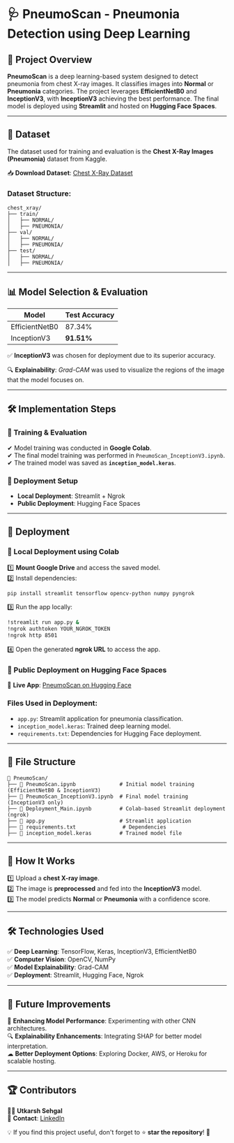 # 🩺 PneumoScan - Pneumonia Detection using Deep Learning

## 📌 Project Overview

**PneumoScan** is a deep learning-based system designed to detect pneumonia from chest X-ray images. It classifies images into **Normal** or **Pneumonia** categories. The project leverages **EfficientNetB0** and **InceptionV3**, with **InceptionV3** achieving the best performance. The final model is deployed using **Streamlit** and hosted on **Hugging Face Spaces**.

---

## 📂 Dataset

The dataset used for training and evaluation is the **Chest X-Ray Images (Pneumonia)** dataset from Kaggle.

📥 **Download Dataset**: [Chest X-Ray Dataset](https://www.kaggle.com/datasets/paultimothymooney/chest-xray-pneumonia)

### Dataset Structure:
```
chest_xray/
├── train/
│   ├── NORMAL/
│   ├── PNEUMONIA/
├── val/
│   ├── NORMAL/
│   ├── PNEUMONIA/
├── test/
│   ├── NORMAL/
│   ├── PNEUMONIA/
```

---

## 📊 Model Selection & Evaluation

| Model          | Test Accuracy |
|---------------|--------------|
| EfficientNetB0 | 87.34%       |
| InceptionV3   | **91.51%**   |

✅ **InceptionV3** was chosen for deployment due to its superior accuracy.

🔍 **Explainability**: *Grad-CAM* was used to visualize the regions of the image that the model focuses on.

---

## 🛠️ Implementation Steps

### 🔬 Training & Evaluation
✔ Model training was conducted in **Google Colab**.  
✔ The final model training was performed in `PneumoScan_InceptionV3.ipynb`.  
✔ The trained model was saved as **`inception_model.keras`**.  

### 🚀 Deployment Setup
- **Local Deployment**: Streamlit + Ngrok
- **Public Deployment**: Hugging Face Spaces

---

## 🚀 Deployment

### 🔹 Local Deployment using Colab
1️⃣ **Mount Google Drive** and access the saved model.  
2️⃣ Install dependencies:
   ```bash
   pip install streamlit tensorflow opencv-python numpy pyngrok
   ```
3️⃣ Run the app locally:
   ```bash
   !streamlit run app.py &
   !ngrok authtoken YOUR_NGROK_TOKEN
   !ngrok http 8501
   ```
4️⃣ Open the generated **ngrok URL** to access the app.

### 🔹 Public Deployment on Hugging Face Spaces
📍 **Live App**: [PneumoScan on Hugging Face](https://huggingface.co/spaces/usehgal6/PneumoScan)

### Files Used in Deployment:
- `app.py`: Streamlit application for pneumonia classification.
- `inception_model.keras`: Trained deep learning model.
- `requirements.txt`: Dependencies for Hugging Face deployment.

---

## 📜 File Structure
```
📂 PneumoScan/
├── 📄 PneumoScan.ipynb              # Initial model training (EfficientNetB0 & InceptionV3)
├── 📄 PneumoScan_InceptionV3.ipynb  # Final model training (InceptionV3 only)
├── 📄 Deployment_Main.ipynb         # Colab-based Streamlit deployment (ngrok)
├── 📄 app.py                        # Streamlit application
├── 📄 requirements.txt               # Dependencies
├── 📄 inception_model.keras         # Trained model file
```

---

## 📌 How It Works
1️⃣ Upload a **chest X-ray image**.  
2️⃣ The image is **preprocessed** and fed into the **InceptionV3** model.  
3️⃣ The model predicts **Normal** or **Pneumonia** with a confidence score.  

---

## 🛠️ Technologies Used
✅ **Deep Learning**: TensorFlow, Keras, InceptionV3, EfficientNetB0  
✅ **Computer Vision**: OpenCV, NumPy  
✅ **Model Explainability**: Grad-CAM  
✅ **Deployment**: Streamlit, Hugging Face, Ngrok  

---

## 📌 Future Improvements
🚀 **Enhancing Model Performance**: Experimenting with other CNN architectures.  
🔍 **Explainability Enhancements**: Integrating SHAP for better model interpretation.  
☁ **Better Deployment Options**: Exploring Docker, AWS, or Heroku for scalable hosting.  

---

## 🏆 Contributors
👨‍💻 **Utkarsh Sehgal**  
📧 **Contact**: [LinkedIn](https://www.linkedin.com/in/utkarsh-sehgal)

💡 If you find this project useful, don't forget to ⭐ **star the repository**! 🌟
